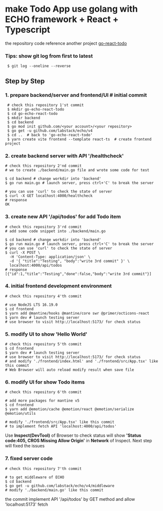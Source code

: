 make Todo App use golang with ECHO framework + React + Typescript
===

the repository code reference another project [go-react-todo](https://github.com/KunYi/go-react-todo)

### Tips: show git log from first to latest
```
 $ git log --oneline --reverse
```

## Step by Step

### 1. prepare backend/server and frontend/UI  # initial commit
```
 # check this repository 1'st commit
 $ mkdir go-echo-react-todo
 $ cd go-echo-react-todo
 $ mkdir backend
 $ cd backend
 $ go mod init github.com/<your account>/<your repository>
 $ go get -u github.com/labstack/echo/v4
 $ cd ..  # back to 'go-echo-react-todo'
 $ yarn create vite frontend --template react-ts  # create frontend project
```

### 2. create backend server with API '/healthcheck'
```
# check this repository 2'nd commit
# we to create ./backend/main.go file and wrote some code for test

$ cd backend # change workdir into 'backend'
$ go run main.go # launch server, press ctrl+'C' to break the server

# you can use 'curl' to check the state of server
$ curl -X GET localhost:4000/healthcheck
# response
OK
```

### 3. create new API '/api/todos' for add Todo item
```
# check this repository 3'rd commit
# add some code snippet into ./backend/main.go

$ cd backend # change workdir into 'backend'
$ go run main.go # launch server, press ctrl+'C' to break the server
# you can use 'curl' to check the state of server
$ curl -X POST \
  -H 'Content-Type: application/json' \
  -d '{ "title":"Testing", "body":"write 3rd commit" }' \
  localhost:4000/api/todos
# response
[{"id":1,"title":"Testing","done":false,"body":"write 3rd commit"}]
```
### 4. initial frontend development environment
```
# check this repository 4'th commit

# use NodeJS LTS 16.19.0
$ cd frontend
$ yarn add @mantine/hooks @mantine/core swr @primer/octicons-react
$ yarn dev # launch testing server
# use browser to visit http://localhost:5173/ for check status
```
### 5. modify UI to show 'Hello World'
```
# check this repository 5'th commit
$ cd frontend
$ yarn dev # launch testing server
# use browser to visit http://localhost:5173/ for check status
# and modify './frontend/index.html' and './frontend/src/App.tsx' like this commit
# Web Browser will auto reload modify result when save file
```
### 6. modify UI for show Todo items
```
# check this repository 6'th commit

# add more packages for mantine v5
$ cd frontend
$ yarn add @emotion/cache @emotion/react @emotion/serialize @emotion/utils

# modify './frontend/src/App.tsx' like this commit
# to implement fetch API 'localhost:4000/api/todos'
```
Use **Inspect(DevTool)** of Browser to check status
will show **'Status code:405, CROS Missing Allow Origin'** in **Network** of Inspect.
Next step will fixed the issues

### 7. fixed server code
```
# check this repository 7'th commit

# to get middleware of ECHO
$ cd backend
$ go get -u github.com/labstack/echo/v4/middleware
# modify './backend/main.go' like this commit
```
the commit implement API '/api/todos' by GET method and allow 'localhost:5173' fetch
